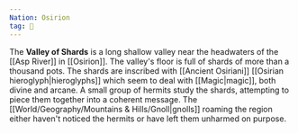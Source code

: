 ```yaml
---
Nation: Osirion
tag: 🌾
---
```


> 
The **Valley of Shards** is a long shallow valley near the headwaters of the [[Asp River]] in [[Osirion]]. The valley's floor is full of shards of more than a thousand pots. The shards are inscribed with [[Ancient Osiriani]] [[Osirian hieroglyph|hieroglyphs]] which seem to deal with [[Magic|magic]], both divine and arcane. A small group of hermits study the shards, attempting to piece them together into a coherent message. The [[World/Geography/Mountains & Hills/Gnoll|gnolls]] roaming the region either haven't noticed the hermits or have left them unharmed on purpose.









